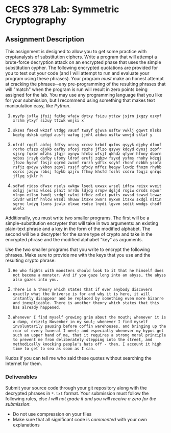 # CECS 378 Lab: Symmetric Cryptography

## Assignment Description

This assignment is designed to allow you to get some practice with cryptanalysis of substitution ciphers. Write a program that will attempt a brute-force decryption attack on an encrypted phase that uses the simple substitution cypher. The following encrypted quotations are provided for you to test out your code (and I will attempt to run and evaluate your program using these phrases). Your program *must* make an honest attempt at cracking the phrases--any pre-programming of the resulting phrases that will "match" when the program is run will result in zero points being assigned for the lab. You may use any programming language that you like for your submission, but I recommend using something that makes text manipulation easy, like *Python*.

1. `nyyfp jxflw jfyij fqtkg wfajw dytxy fsizu yttzw jsjrn jxgzy ozxyf xrzhm ytxyf sizuy ttzwk wnjsi x`

2. `skses faexd wkzsf vtdgg vausf twayf gjwva usftw vwklj gqwvt mlsks kqetg dsksk qetgd ausft wafug jjmhl atdwa usftw wnwjd sklaf y`

3. `nfrdf rqqfl abfoj fdfsy orcsy xrcwz hrbdf qxfms qsyyk djyhy dfoof rorho cfszs qjykb oafhy sfosj rszhs jflzo qsywy kdqyd dynsj zqofr sjsrg fqxbr mfzhs jfqjr oynyw hfnbz wfsjf qkhdz qfywr hfnny dborn ydbos jrsyk dafby ufomy ldrof erufj zqbzw fsyxd ysfms rhohy kdzqj jfozo hyswf fbsjz qqrmd zwzmf rurzh ydflx scyhf rhonf nzbbh ysofa rsfjz qxdyw ykhon zqoyl rssjf qfxdy mffoz heqyw lcwdz fhozm rhyhb cqrcs jzqyw rbbsj fqykb qzjru ffhmy khsfd fozhl csdru fbqjz qnrqs jflyq sjklr h`

4. `sdfwd ridss dfwsx nsels xwkgw lsedi uxwsx wrsel idfcw reisx wveit sdlgj jwrsx wlcei plnit nrrdu ldjdg srnpw dgljd rsgiw drsds nqwnr vlnpn eilsn lwndj srdgf cwlni tfhdz zdlei pwits xwvsd tewsd lcwwz idvdr wnitf hnlcw wzsdl nhuww itsxw xwnrs nyxwn itsxw sxdgl nitin sgrnc lxdyq lsxns jcwlx elxwe rsdse lnydi lgvvn sedit wmdgs chsdf wuelx`

Additionally, you must write two smaller programs. The first will be a simple-substitution encrypter that will take in two arguments: an existing plain-text phrase and a key in the form of the modified alphabet. The second will be a decrypter for the same type of crypto and take in the encrypted phrase and the modified alphabet "key" as arguments.

Use the two smaller programs that you write to encrypt the following phrases. Make sure to provide me with the keys that you use and the resulting crypto phrase:

1. `He who fights with monsters should look to it that he himself does not become a monster. And if you gaze long into an abyss, the abyss also gazes into you.`

2. `There is a theory which states that if ever anybody discovers exactly what the Universe is for and why it is here, it will instantly disappear and be replaced by something even more bizarre and inexplicable. There is another theory which states that this has already happened.`

3. `Whenever I find myself growing grim about the mouth; whenever it is a damp, drizzly November in my soul; whenever I find myself involuntarily pausing before coffin warehouses, and bringing up the rear of every funeral I meet; and especially whenever my hypos get such an upper hand of me, that it requires a strong moral principle to prevent me from deliberately stepping into the street, and methodically knocking people's hats off - then, I account it high time to get to sea as soon as I can.`

Kudos if you can tell me who said these quotes without searching the Internet for them.

### Deliverables

Submit your source code through your git repository along with the decrypted phrases in `*.txt` format. Your submission must follow the following rules, else *I will not grade it and you will receive a zero for the submission*:

* Do not use compression on your files
* Make sure that all significant code is *commented* with your own explanations
